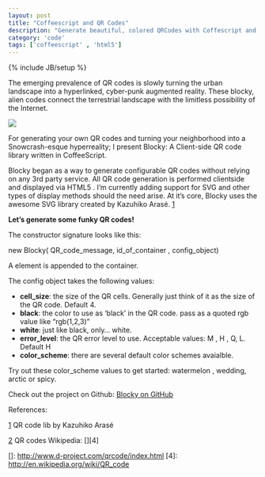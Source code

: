 ```yaml
---
layout: post
title: "Coffeescript and QR Codes"
description: "Generate beautiful, colored QRCodes with Coffescript and HTML5 SVG"
category: 'code'
tags: ['coffeescript' , 'html5']
---
```

{% include JB/setup %}

The emerging prevalence of QR codes is slowly turning the urban landscape into a hyperlinked, cyber-punk augmented reality. These blocky, alien codes connect the terrestrial landscape with the limitless possibility of the Internet.

![][1]

For generating your own QR codes and turning your neighborhood into a Snowcrash-esque hyperreality; I present Blocky: A Client-side QR code library written in CoffeeScript.

Blocky began as a way to generate configurable QR codes without relying on any 3rd party service. All QR code generation is performed clientside and displayed via HTML5 . I’m currently adding support for SVG and other types of display methods should the need arise. At it’s core, Blocky uses the awesome SVG library created by Kazuhiko Arasé. [1]

**Let’s generate some funky QR codes!**

The constructor signature looks like this:

new Blocky( QR\_code\_message, id\_of\_container , config_object)

A  element is appended to the container. 

The config object takes the following values:

*   **cell_size**: the size of the QR cells. Generally just think of it as the size of the QR code. Default 4.
*   **black**: the color to use as ‘black’ in the QR code. pass as a quoted rgb value like “rgb(1,2,3)”
*   **white**: just like black, only… white.
*   **error_level**: the QR error level to use. Acceptable values: M , H , Q, L. Default H
*   **color_scheme**: there are several default color schemes avaialble. 

Try out these color_scheme values to get started:  watermelon , wedding, arctic or spicy.

Check out the project on Github: [Blocky on GitHub][2]

References:

[1] QR code lib by Kazuhiko Arasé 



[2] QR codes Wikipedia: [][4]

 [1]: http://media.tumblr.com/tumblr_lx4t2taJjQ1r4xvaq.png
 [2]: https://github.com/zmcartor/Blocky
 []: http://www.d-project.com/qrcode/index.html
 [4]: http://en.wikipedia.org/wiki/QR_code 
